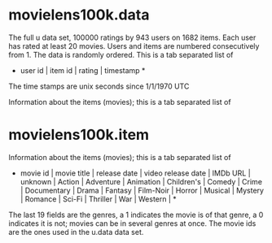 # movielens100k.data

The full u data set, 100000 ratings by 943 users on 1682 items.
Each user has rated at least 20 movies.  Users and items are
numbered consecutively from 1.  The data is randomly
ordered. This is a tab separated list of 

* user id | item id | rating | timestamp *

The time stamps are unix seconds since 1/1/1970 UTC   

Information about the items (movies); this is a tab separated
list of

# movielens100k.item

Information about the items (movies); this is a tab separated list of

* movie id | movie title | release date | video release date |
IMDb URL | unknown | Action | Adventure | Animation |
Children's | Comedy | Crime | Documentary | Drama | Fantasy |
Film-Noir | Horror | Musical | Mystery | Romance | Sci-Fi |
Thriller | War | Western | *

The last 19 fields are the genres, a 1 indicates the movie
is of that genre, a 0 indicates it is not; movies can be in
several genres at once.
The movie ids are the ones used in the u.data data set. 
